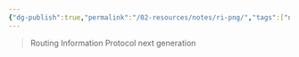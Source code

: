 ```yaml
---
{"dg-publish":true,"permalink":"/02-resources/notes/ri-png/","tags":["netzwerk/protokoll"],"noteIcon":"","updated":"2025-09-05T10:12:31.648+02:00"}
---
```


> Routing Information Protocol next generation